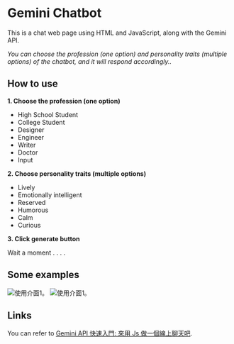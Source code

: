 # Gemini Chatbot
This is a chat web page using HTML and JavaScript, along with the Gemini API.

*You can choose the profession (one option) and personality traits (multiple options) of the chatbot, and it will respond accordingly..*

## How to use
**1. Choose the profession (one option)**
* High School Student
* College Student
* Designer
* Engineer
* Writer
* Doctor
* Input
  
**2. Choose personality traits (multiple options)**
* Lively
* Emotionally intelligent
* Reserved
* Humorous
* Calm
* Curious

**3. Click generate button**

Wait a moment . . . .

## Some examples
![使用介面1。](https://imgur.com/i4sBGrN.jpg)
![使用介面1。](https://imgur.com/FfMp3Y5.jpg)

## Links
You can refer to [Gemini API 快速入門: 來用 Js 做一個線上聊天吧](https://emtech.cc/post/gemini-api/).
